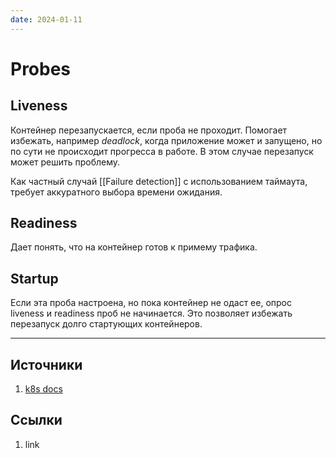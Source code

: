```yaml
---
date: 2024-01-11
---
```

# Probes

## Liveness

Контейнер перезапускается, если проба не проходит. Помогает избежать, например *deadlock*, когда приложение может и запущено, но по сути не происходит прогресса в работе. В этом случае перезапуск может решить проблему.

Как частный случай [[Failure detection]] с использованием таймаута, требует аккуратного выбора времени ожидания.

## Readiness

Дает понять, что на контейнер готов к примему трафика.

## Startup

Если эта проба настроена, но пока контейнер не одаст ее, опрос liveness и readiness проб не начинается. Это позволяет избежать перезапуск долго стартующих контейнеров.

---

## Источники

1. [k8s docs](https://kubernetes.io/docs/tasks/configure-pod-container/configure-liveness-readiness-startup-probes/)

## Ссылки

1. link
